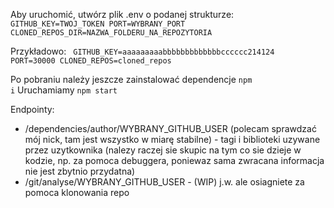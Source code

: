 Aby uruchomić, utwórz plik .env o podanej strukturze:
<code>
  GITHUB_KEY=TWOJ_TOKEN
  PORT=WYBRANY_PORT
  CLONED_REPOS_DIR=NAZWA_FOLDERU_NA_REPOZYTORIA
</code>

Przykładowo:
<code>
  GITHUB_KEY=aaaaaaaaabbbbbbbbbbbbbcccccc214124
  PORT=30000
  CLONED_REPOS=cloned_repos
</code>

Po pobraniu należy jeszcze zainstalować dependencje <code>npm i</code>
Uruchamiamy <code>npm start</code>

Endpointy:
* /dependencies/author/WYBRANY_GITHUB_USER (polecam sprawdzać mój nick, tam jest wszystko w miarę stabilne) - tagi i biblioteki uzywane przez uzytkownika (nalezy raczej sie skupic na tym co sie dzieje w kodzie, np. za pomoca debuggera, poniewaz sama zwracana informacja nie jest zbytnio przydatna)
* /git/analyse/WYBRANY_GITHUB_USER - (WIP) j.w. ale osiagniete za pomoca klonowania repo

